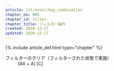 ```yaml
---
article: /it/excel/key_combination
chapter_no: 005
chapter_id: filter
chapter_title: フィルター操作
created: 2020-12-17
updated: 2020-12-17
---
```

{% include article_def.html type="chapter" %}

<dl>
  <dt>フィルターのクリア（フィルターされた状態で実施）</dt>
  <dd>[Alt + A] [C]</dd>
</dl>
